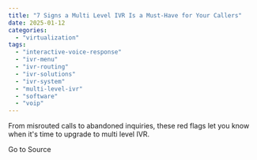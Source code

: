 ```yaml
---
title: "7 Signs a Multi Level IVR Is a Must-Have for Your Callers"
date: 2025-01-12
categories: 
  - "virtualization"
tags: 
  - "interactive-voice-response"
  - "ivr-menu"
  - "ivr-routing"
  - "ivr-solutions"
  - "ivr-system"
  - "multi-level-ivr"
  - "software"
  - "voip"
---
```


From misrouted calls to abandoned inquiries, these red flags let you know when it's time to upgrade to multi level IVR.

Go to Source
